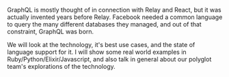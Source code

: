GraphQL is mostly thought of in connection with Relay and React, but it was actually invented years before Relay.  Facebook needed a common language to query the many different databases they managed, and out of that constraint, GraphQL was born.

We will look at the technology, it's best use cases, and the state of language support for it.  I will show some real world examples in Ruby/Python/Elixir/Javascript, and also talk in general about our polyglot team's explorations of the technology.